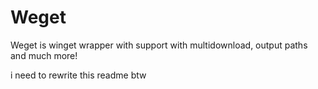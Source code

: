 # Weget

Weget is winget wrapper with support with multidownload, output paths and much more!

i need to rewrite this readme btw
